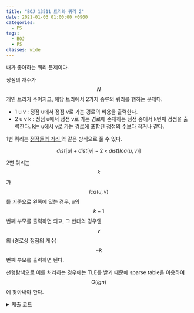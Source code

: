 ```yaml
---
title: "BOJ 13511 트리와 쿼리 2"
date: 2021-01-03 01:00:00 +0900
categories:
  - PS
tags:
  - BOJ
  - PS
classes: wide
---
```


<script type="text/javascript" 
src="https://cdn.mathjax.org/mathjax/latest/MathJax.js?config=TeX-AMS_HTML">
</script>

내가 좋아하는 쿼리 문제이다.

정점의 개수가 $$N$$개인 트리가 주어지고, 해당 트리에서 2가지 종류의 쿼리를 행하는 문제다.

- 1 u v : 정점 u에서 정점 v로 가는 경로의 비용을 출력한다.
- 2 u v k : 정점 u에서 정점 v로 가는 경로에 존재하는 정점 중에서 k번째 정점을 출력한다. k는 u에서 v로 가는 경로에 포함된 정점의 수보다 작거나 같다.

1번 쿼리는 [ 정점들의 거리 ](https://www.acmicpc.net/problem/1761) 와 같은 방식으로 풀 수 있다.

$$dist[u] + dist[v] - 2 \times dist[lca(u,v)]$$

2번 쿼리는 $$k$$가 $$lca(u, v)$$를 기준으로 왼쪽에 있는 경우, u의 $$k - 1$$번째 부모를 출력하면 되고, 그 반대의 경우엔 $$v$$의 (경로상 정점의 개수) $$- k$$ 번째 부모를 출력하면 된다.

선형탐색으로 이를 처리하는 경우에는 TLE를 받기 때문에 sparse table을 이용하여 $$O(lg n)$$에 찾아내야 한다.

<details>
<summary>제출 코드</summary>

<div markdown="1">

```cpp
#include <iostream>
#include <vector>

typedef long long ll;

std::vector<std::pair<int, ll>> v[101010];

int parent[101010][20];
int depth[101010];
ll dist[101010];

void dfs(ll idx)
{
    for (int j = 1; j < 20; j++)
    {
        parent[idx][j] = parent[parent[idx][j - 1]][j - 1];
    }
    for (int i = 0; i < v[idx].size(); i++)
    {
        ll next = v[idx][i].first;
        if (!parent[next][0])
        {
            dist[next] = dist[idx] + v[idx][i].second;
            depth[next] = depth[idx] + 1;
            parent[next][0] = idx;
            dfs(v[idx][i].first);
        }
    }
}

ll lca(ll a, ll b)
{
    if (depth[a] > depth[b])
    {
        a ^= b ^= a ^= b;
    }
    if (depth[a] < depth[b])
    {
        int diff = depth[b] - depth[a];
        int k = 0;
        while (diff)
        {
            if (diff & 1)
            {
                b = parent[b][k];
            }
            diff >>= 1;
            k++;
        }
    }
    if (a == b)
        return a;
    for (int k = 19; k >= 0; k--)
    {

        if (parent[a][k] != parent[b][k])
        {
            a = parent[a][k];
            b = parent[b][k];
        }
    }
    return parent[a][0];
}

ll query1(ll a, ll b)
{
    return dist[a] + dist[b] - 2 * dist[lca(a, b)];
}

ll query2(ll a, ll b, ll c)
{
    ll d = lca(a, b);

    ll left = depth[a] - depth[d];
    ll right = depth[b] - depth[d];

    if (left >= c - 1)
    {
        c--;
        int k = 0;
        while (c)
        {
            if (c & 1)
            {
                a = parent[a][k];
            }
            k++;
            c >>= 1;
        }
        return a;
    }
    else
    {
        c = left + right + 1 - c;
        int k = 0;
        while (c)
        {
            if (c & 1)
            {
                b = parent[b][k];
            }
            k++;
            c >>= 1;
        }
        return b;
    }
}

int main(void)
{
    std::cin.tie(0);
    std::ios_base::sync_with_stdio(false);

    int N;
    std::cin >> N;

    ll a, b, c;
    for (int i = 1; i < N; i++)
    {
        std::cin >> a >> b >> c;
        v[a].push_back({b, c});
        v[b].push_back({a, c});
    }

    parent[1][0] = 1;
    dfs(1);

    int M;
    std::cin >> M;

    int q;
    for (int i = 0; i < M; i++)
    {
        std::cin >> q;
        if (q == 1)
        {
            std::cin >> a >> b;
            std::cout << query1(a, b) << "\n";
        }
        else
        {
            std::cin >> a >> b >> c;
            std::cout << query2(a, b, c) << "\n";
        }
    }
    return 0;
}
```

</div>
</details>